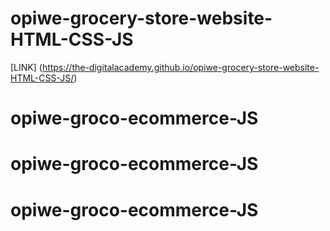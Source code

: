 # opiwe-grocery-store-website-HTML-CSS-JS

[LINK] (https://the-digitalacademy.github.io/opiwe-grocery-store-website-HTML-CSS-JS/)
# opiwe-groco-ecommerce-JS
# opiwe-groco-ecommerce-JS
# opiwe-groco-ecommerce-JS
